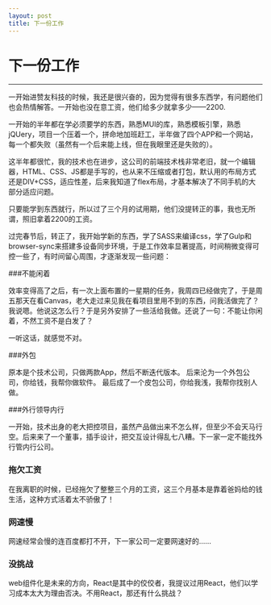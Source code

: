 ```yaml
---
layout: post
title: 下一份工作
---
```

# 下一份工作
---
一开始进赞友科技的时候，我还是很兴奋的，因为觉得有很多东西学，有问题他们也会热情解答。一开始也没在意工资，他们给多少就拿多少——2200.

一开始的半年都在学必须要学的东西，熟悉MUI的库，熟悉模板引擎，熟悉jQUery，项目一个压着一个，拼命地加班赶工，半年做了四个APP和一个网站，每一个都失败（虽然有一个后来能上线，但在我眼里还是失败的）。

这半年都很忙，我的技术也在进步，这公司的前端技术栈非常老旧，就一个编辑器，HTML、CSS、JS都是手写的，也从来不压缩或者打包，默认用的布局方式还是DIV+CSS，适应性差，后来我知道了flex布局，才基本解决了不同手机的大部分适应问题。

只要能学到东西就行，所以过了三个月的试用期，他们没提转正的事，我也无所谓，照旧拿着2200的工资。

过完春节后，转正了，我开始学新的东西，学了SASS来编译css，学了Gulp和browser-sync来搭建多设备同步环境，于是工作效率显著提高，时间稍微变得可控一些了，有时间留心周围，才逐渐发现一些问题：

###不能闲着

效率变得高了之后，有一次上面布置的一星期的任务，我周四已经做完了，于是周五那天在看Canvas，老大走过来见我在看项目里用不到的东西，问我活做完了？我说嗯。他说这怎么行？于是另外安排了一些活给我做。还说了一句：不能让你闲着，不然工资不是白发了？

一听这话，就感觉不对。

###外包

原本是个技术公司，只做两款App，然后不断迭代版本。
后来沦为一个外包公司，你给钱，我帮你做软件。
最后成了一个皮包公司，你给我浅，我帮你找别人做。

###外行领导内行

一开始，技术出身的老大把控项目，虽然产品做出来不怎么样，但至少不会天马行空。后来来了一个董事，插手设计，把交互设计得乱七八糟。下一家一定不能找外行管内行公司。

### 拖欠工资

在我离职的时候，已经拖欠了整整三个月的工资，这三个月基本是靠着爸妈给的钱生活，这种方式活着太不骄傲了！

### 网速慢

网速经常会慢的连百度都打不开，下一家公司一定要网速好的……

### 没挑战

web组件化是未来的方向，React是其中的佼佼者，我提议过用React，他们以学习成本太大为理由否决。不用React，那还有什么挑战？
